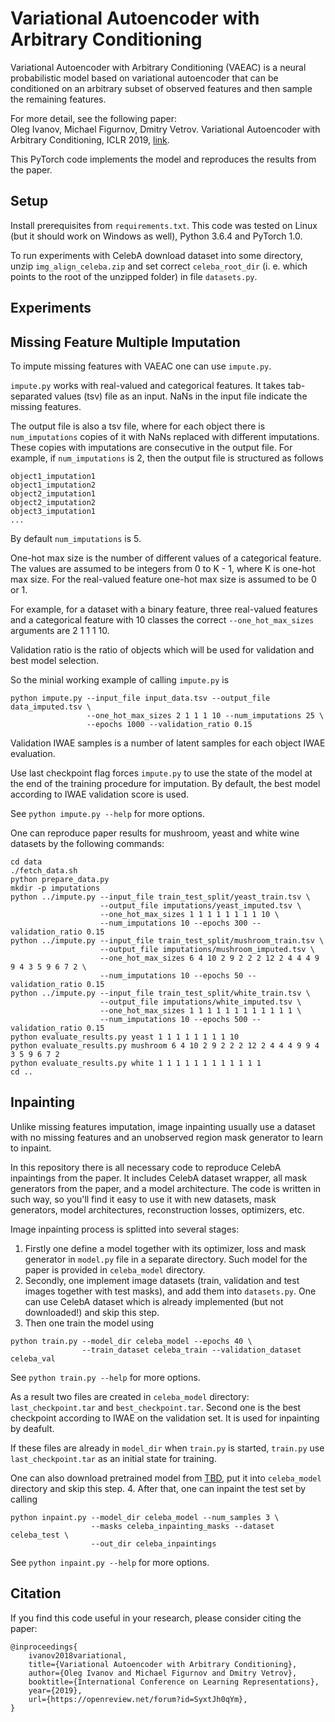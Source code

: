 # Variational Autoencoder with Arbitrary Conditioning

Variational Autoencoder with Arbitrary Conditioning (VAEAC) is
a neural probabilistic model based on variational autoencoder
that can be conditioned on an arbitrary subset of observed features and
then sample the remaining features.

For more detail, see the following paper:\
Oleg Ivanov, Michael Figurnov, Dmitry Vetrov.
Variational Autoencoder with Arbitrary Conditioning, ICLR 2019,
[link](https://openreview.net/forum?id=SyxtJh0qYm).

This PyTorch code implements the model and reproduces the results
from the paper.

## Setup

Install prerequisites from `requirements.txt`.
This code was tested on Linux (but it should work on Windows as well),
Python 3.6.4 and PyTorch 1.0.

To run experiments with CelebA download dataset into some directory,
unzip `img_align_celeba.zip` and set correct `celeba_root_dir`
(i. e. which points to the root of the unzipped folder) in file `datasets.py`.

## Experiments

## Missing Feature Multiple Imputation

To impute missing features with VAEAC one can use `impute.py`.

`impute.py` works with real-valued and categorical features.
It takes tab-separated values (tsv) file as an input.
NaNs in the input file indicate the missing features.

The output file is also a tsv file, where for each object
there is `num_imputations` copies of it with NaNs replaced
with different imputations.
These copies with imputations are consecutive in the output file.
For example, if `num_imputations` is 2,
then the output file is structured as follows
```
object1_imputation1
object1_imputation2
object2_imputation1
object2_imputation2
object3_imputation1
...
```
By default `num_imputations` is 5.

One-hot max size is the number of different values of a categorical feature.
The values are assumed to be integers from 0 to K - 1,
where K is one-hot max size.
For the real-valued feature one-hot max size is assumed to be 0 or 1.

For example, for a dataset with a binary feature, three real-valued features
and a categorical feature with 10 classes the correct `--one_hot_max_sizes`
arguments are 2 1 1 1 10.

Validation ratio is the ratio of objects which will be used for validation
and best model selection.

So the minial working example of calling `impute.py` is
```
python impute.py --input_file input_data.tsv --output_file data_imputed.tsv \
                 --one_hot_max_sizes 2 1 1 1 10 --num_imputations 25 \
                 --epochs 1000 --validation_ratio 0.15
```

Validation IWAE samples is a number of latent samples
for each object IWAE evaluation.

Use last checkpoint flag forces `impute.py` to use the state of the model
at the end of the training procedure for imputation.
By default, the best model according to IWAE validation score is used.

See `python impute.py --help` for more options.

One can reproduce paper results for mushroom, yeast and white wine datasets
by the following commands:
```
cd data
./fetch_data.sh
python prepare_data.py
mkdir -p imputations
python ../impute.py --input_file train_test_split/yeast_train.tsv \
                    --output_file imputations/yeast_imputed.tsv \
                    --one_hot_max_sizes 1 1 1 1 1 1 1 1 10 \
                    --num_imputations 10 --epochs 300 --validation_ratio 0.15
python ../impute.py --input_file train_test_split/mushroom_train.tsv \
                    --output_file imputations/mushroom_imputed.tsv \
                    --one_hot_max_sizes 6 4 10 2 9 2 2 2 12 2 4 4 4 9 9 4 3 5 9 6 7 2 \
                    --num_imputations 10 --epochs 50 --validation_ratio 0.15
python ../impute.py --input_file train_test_split/white_train.tsv \
                    --output_file imputations/white_imputed.tsv \
                    --one_hot_max_sizes 1 1 1 1 1 1 1 1 1 1 1 1 \
                    --num_imputations 10 --epochs 500 --validation_ratio 0.15
python evaluate_results.py yeast 1 1 1 1 1 1 1 1 10
python evaluate_results.py mushroom 6 4 10 2 9 2 2 2 12 2 4 4 4 9 9 4 3 5 9 6 7 2
python evaluate_results.py white 1 1 1 1 1 1 1 1 1 1 1 1
cd ..
```

## Inpainting

Unlike missing features imputation, image inpainting usually use
a dataset with no missing features and an unobserved region mask generator
to learn to inpaint.

In this repository there is all necessary code to reproduce CelebA
inpaintings from the paper.
It includes CelebA dataset wrapper, all mask generators from the paper,
and a model architecture.
The code is written in such way, so you'll find it easy to use
it with new datasets, mask generators, model architectures,
reconstruction losses, optimizers, etc.

Image inpainting process is splitted into several stages:
1. Firstly one define a model together with its optimizer, loss and
mask generator in `model.py` file in a separate directory.
Such model for the paper is provided in `celeba_model` directory.
2. Secondly, one implement image datasets (train, validation and test images
together with test masks), and add them into `datasets.py`.
One can use CelebA dataset which is already implemented (but not downloaded!)
and skip this step.
3. Then one train the model using
```
python train.py --model_dir celeba_model --epochs 40 \
                --train_dataset celeba_train --validation_dataset celeba_val
```
See `python train.py --help` for more options.

As a result two files are created in `celeba_model` directory:
`last_checkpoint.tar` and `best_checkpoint.tar`.
Second one is the best checkpoint according to IWAE on the validation set.
It is used for inpainting by deafult.

If these files are already in `model_dir` when `train.py` is started,
`train.py` use `last_checkpoint.tar` as an initial state for training.

One can also download pretrained model from [TBD](https://yadi.sk/TBD),
put it into `celeba_model` directory and skip this step.
4. After that, one can inpaint the test set by calling
```
python inpaint.py --model_dir celeba_model --num_samples 3 \
                  --masks celeba_inpainting_masks --dataset celeba_test \
                  --out_dir celeba_inpaintings
```
See `python inpaint.py --help` for more options.

## Citation

If you find this code useful in your research,
please consider citing the paper:
```
@inproceedings{
    ivanov2018variational,
    title={Variational Autoencoder with Arbitrary Conditioning},
    author={Oleg Ivanov and Michael Figurnov and Dmitry Vetrov},
    booktitle={International Conference on Learning Representations},
    year={2019},
    url={https://openreview.net/forum?id=SyxtJh0qYm},
}
```
